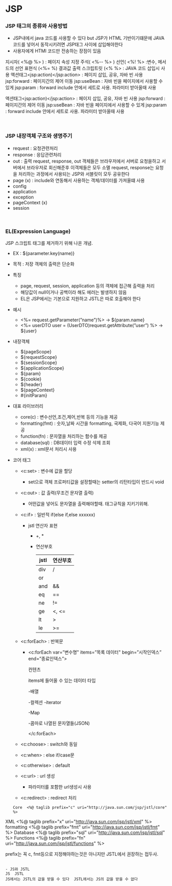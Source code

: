 JSP
===

### JSP 태그의 종류와 사용방법

- JSP내에서 java 코드를 사용할 수 있다
but JSP가 HTML 기반이기떄문에 JAVA코드를 넣어서 동작시키려면
JSP태그 사이에 삽입해야한다
- 사용자에게 HTMl 코드만 전송하는 장점이 있음

지시자( <%@ %> ) : 페이지 속성 지정
주석( <%-- %> )
선언( <%! %> :변수, 메서드의 선언
표현식 (<%= %) 결과값 출력
스크립트릿 (<% %> : JAVA 코드 삽입시 사용
액션태그<jsp:action)</jsp:action> : 페이지 삽입, 공유, 자바 빈 사용
jsp:forward : 페이지간의 제어 이동
jsp:useBean : 자바 빈을 페이지에서 사용할 수 있게
jsp:param : forward include 안에서 세트로 사용. 파라미터 받아올때 사용

액션태그<jsp:action)</jsp:action> : 페이지 삽입, 공유, 자바 빈 사용
jsp:forward : 페이지간의 제어 이동
jsp:useBean : 자바 빈을 페이지에서 사용할 수 있게
jsp:param : forward include 안에서 세트로 사용. 파라미터 받아올때 사용

<br/>

### JSP 내장객체 구조와 생명주기

- request : 요청관련처리
- response : 응답관련처리
- out : 출력
request, response, out 객체들은 브라우저에서 서버로
요청을하고 서버에서 브라우저로 회신해준후 이객체들은 모두 소멸
request, response는 요청을 처리하는 과정에서 사용되는
JSP와 서블릿이 모두 공유한다
- page (x) : include와 연동해서 사용하는 객체/데이터를 가져올떄 사용
- config
- application
- exception
- pageContext (x)
- session

<br/>

### EL(Expression Language)

JSP 스크립트 태그를 제거하기 위해 나온 개념.

- EX : ${parameter.key(name)}
- 목적 : 저장 객체의 출력은 단순화
- 특징
    - page, request, session, application 등의 객체에 접근해 출력을 처리
    - 해당값이 null이거나 공백이라 해도 에러는 발생하지 않음
    - EL은 JSP에서는 기본으로 지원하고 JSTL은 따로 호출해야 한다
- 예시
    - <%= request.getParameter(”name”)%> → ${param.name}
    - <%= userDTO user = (UserDTO)request.getAttribute(”user”) %> → ${user}
- 내장객체
    - ${pageScope}
    - ${requestScope}
    - ${sessionScope}
    - ${applicationScope}
    - ${param}
    - ${cookie}
    - ${header}
    - ${pageContext}
    - #{initParam}
 
- 대표 라이브러리
    - core(c) : 변수선언,조건,제어,반복 등의 기능을 제공
    - formatting(fmt) : 숫자,날짜 시간을 formatting, 국제화, 다국어 지원기능 제공
    - function(fn) : 문자열을 처리하는 함수를 제공
    - database(sql) : DB데이터 입력 수정 삭제 조회
    - xml(x) : xml문서 처리시 사용
 

- 코어 태그
    - <c:set> : 변수에 값을 할당
        - set으로 객체 프로퍼티값을 설정할때는 setter의 리턴타입이 반드시 void
    - <c:out> : 값 출력(무조건 문자열 출력)
        - 어떤값을 넣어도 문자열을 출력해야할때. 태그규칙을 지키기위해.
    - <c:if> : 일반적 if(else if,else xxxxxx)
        - jstl 연산자 표현
            - +, *
            - 연산부호
                
                
                | jstl | 연산부호 |
                | --- | --- |
                | div | / |
                | or | || |
                | and | \&\& |
                | eq | == |
                | ne | != |
                | ge | <, <= |
                | lt | > |
                | le | >= |
    - <c:forEach> : 반복문
        - <c:forEach var=”변수명" items=”목록 데이터" begin=”시작인덱스” end=”종료인덱스”>
            
            컨텐츠
            
            items에 들어올 수 있는 데이터 타입
            
            -배열
            
            -컬렉션
            -iterator
            
            -Map
            
            -콤마로 나열된 문자열들(JSON)
            
            </c:forEach>
            
    - <c:choose> : switch와 동일
    - <c:when> : else if/case문
    - <c:otherwise> : default
    - <c:url> : url 생성
        - 파라미터를 포함한 url생성시 사용
    - <c:redirect> : redirect 처리
 
  ```
  Core	<%@ taglib prefix="c" uri="http://java.sun.com/jsp/jstl/core" %>
 XML	<%@ taglib prefix="x" uri="http://java.sun.com/jsp/jstl/xml" %>
 formatting	<%@ taglib prefix="fmt" uri="http://java.sun.com/jsp/jstl/fmt" %>
 Database	<%@ taglib prefix="sql" uri="http://java.sun.com/jsp/jstl/sql" %>
 Functions	<%@ taglib prefix="fn" uri="http://java.sun.com/jsp/jstl/functions" %>

 prefix는 꼭 c, fmt등으로 지정해야하는것은 아니지만 JSTL에서 권장하는 접두사.
  ```

- JS와 JSTL
JS	JSTL
JS에서는 JSTL의 값을 받을 수 있다	JSTL에서는 JS의 값을 받을 수 없다
